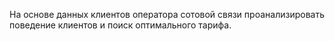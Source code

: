 На основе данных клиентов оператора сотовой связи проанализировать поведение клиентов и поиск оптимального тарифа.
